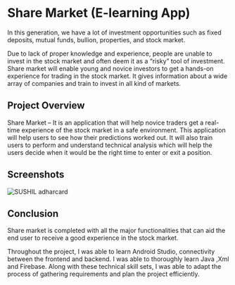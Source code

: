
# Share Market (E-learning App)

In this generation, we have a lot of investment opportunities such as fixed deposits, mutual
funds, bullion, properties, and stock market.

 Due to lack of proper knowledge and experience,
people are unable to invest in the stock market and often deem it as a “risky” tool of investment.
Share market will enable young and novice investors to get a hands-on experience for trading
in the stock market. It gives information about a wide array of companies and train to invest in all kind of markets.

## Project Overview
 Share Market – It is an application that will help novice traders get a real-time
experience of the stock market in a safe environment. This application will help users to see
how their predictions worked out. It will also train users to perform and understand technical
analysis which will help the users decide when it would be the right time to enter or exit a
position.
## Screenshots

![SUSHIL adharcard](https://user-images.githubusercontent.com/73883613/166907126-93e9932d-710a-4efa-bf46-befdecb5483f.jpg)

## Conclusion
Share market is completed with all the major functionalities that can aid the end user to receive
a good experience in the stock market.

 Throughout the project, I was able to learn Android
Studio, connectivity between the frontend and backend. I was able to thoroughly learn Java
,Xml and Firebase. Along with these technical skill sets, I was able to adapt the process of
gathering requirements and plan the project efficiently.
